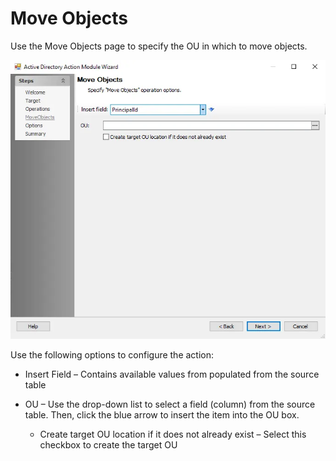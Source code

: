 # Move Objects

Use the Move Objects page to specify the OU in which to move objects.

![Active Directory Action Module Wizard Move Objects page](../../../../../../../static/img/product_docs/accessanalyzer/enterpriseauditor/admin/action/activedirectory/operations/moveobject.webp)

Use the following options to configure the action:

- Insert Field – Contains available values from populated from the source table
- OU – Use the drop-down list to select a field (column) from the source table. Then, click the blue arrow to insert the item into the OU box.

  - Create target OU location if it does not already exist – Select this checkbox to create the target OU
